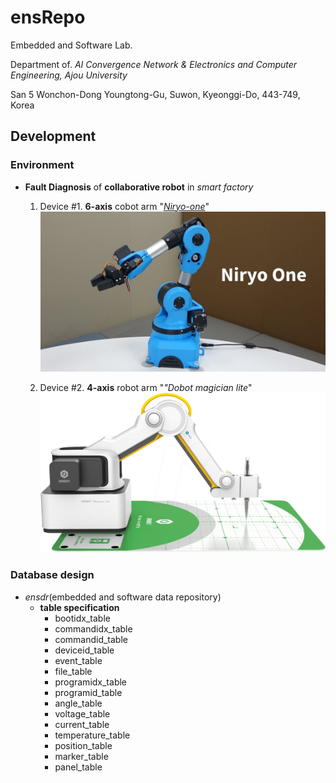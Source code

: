# ensRepo

Embedded and Software Lab.

Department of. <i>AI Convergence Network & Electronics and Computer Engineering, Ajou University</i>

San 5 Wonchon-Dong Youngtong-Gu, Suwon, Kyeonggi-Do, 443-749, Korea

## Development

### Environment

- <b>Fault Diagnosis</b> of <b>collaborative robot</b> in <i>smart factory</i>

  1) Device #1. <b>6-axis</b> cobot arm "<i>[Niryo-one](https://niryo.com/product/ned/)</i>"
![niryo.jpg](https://github.com/dongs0125/ensRepo/blob/main/images/niryo.jpg)

  2) Device #2. <b>4-axis</b> robot arm "<i>"Dobot magician lite</i>"
![dobot_magicianlite.png](https://github.com/dongs0125/ensRepo/blob/main/images/dobot_magicianlite.png)

### Database design

- <i>ensdr</i>(embedded and software data repository)
  - <b>table specification</b>
    - bootidx_table
    - commandidx_table
    - commandid_table
    - deviceid_table
    - event_table
    - file_table
    - programidx_table
    - programid_table
    - angle_table
    - voltage_table
    - current_table
    - temperature_table
    - position_table
    - marker_table
    - panel_table
